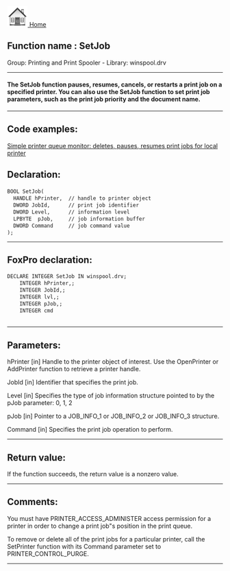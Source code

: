 [<img src="../../images/home.png"> Home ](https://github.com/VFPX/Win32API)  

## Function name : SetJob
Group: Printing and Print Spooler - Library: winspool.drv    
***  


#### The SetJob function pauses, resumes, cancels, or restarts a print job on a specified printer. You can also use the SetJob function to set print job parameters, such as the print job priority and the document name. 
***  


## Code examples:
[Simple printer queue monitor: deletes, pauses, resumes print jobs for local printer](../../samples/sample_373.md)  

## Declaration:
```foxpro  
BOOL SetJob(
  HANDLE hPrinter,  // handle to printer object
  DWORD JobId,      // print job identifier
  DWORD Level,      // information level
  LPBYTE  pJob,     // job information buffer
  DWORD Command     // job command value
);  
```  
***  


## FoxPro declaration:
```foxpro  
DECLARE INTEGER SetJob IN winspool.drv;
	INTEGER hPrinter,;
	INTEGER JobId,;
	INTEGER lvl,;
	INTEGER pJob,;
	INTEGER cmd
  
```  
***  


## Parameters:
hPrinter 
[in] Handle to the printer object of interest. Use the OpenPrinter or AddPrinter function to retrieve a printer handle.

JobId 
[in] Identifier that specifies the print job.

Level 
[in] Specifies the type of job information structure pointed to by the pJob parameter: 0, 1, 2

pJob 
[in] Pointer to a JOB_INFO_1 or JOB_INFO_2 or JOB_INFO_3 structure. 

Command 
[in] Specifies the print job operation to perform.  
***  


## Return value:
If the function succeeds, the return value is a nonzero value.  
***  


## Comments:
You must have PRINTER_ACCESS_ADMINISTER access permission for a printer in order to change a print job"s position in the print queue.   
  
To remove or delete all of the print jobs for a particular printer, call the SetPrinter function with its Command parameter set to PRINTER_CONTROL_PURGE.   
  
***  

